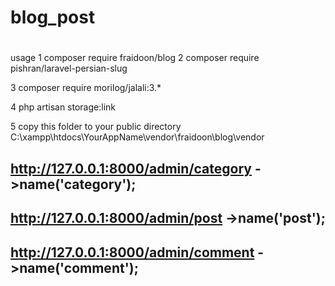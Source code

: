 # blog_post
#

usage
1
composer require fraidoon/blog
2
composer require pishran/laravel-persian-slug

3
 composer require morilog/jalali:3.*

4
php artisan storage:link

5
copy this folder to your public directory
C:\xampp\htdocs\YourAppName\vendor\fraidoon\blog\vendor



## http://127.0.0.1:8000/admin/category     ->name('category');
## http://127.0.0.1:8000/admin/post         ->name('post');
## http://127.0.0.1:8000/admin/comment      ->name('comment');


